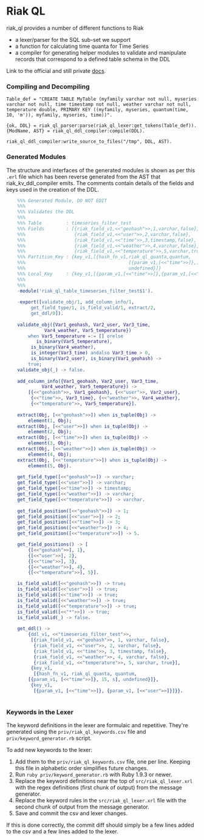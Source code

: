 # Riak QL

riak_ql provides a number of different functions to Riak
* a lexer/parser for the SQL sub-set we support
* a function for calculating time quanta for Time Series
* a compiler for generating helper modules to validate and manipulate records that correspond to a defined table schema in the DDL

Link to the official and still private [docs](https://github.com/basho/private_basho_docs/tree/timeseries/1.0.0/source/languages/en/riakts).

### Compiling and Decompiling

```
Table_def = "CREATE TABLE MyTable (myfamily varchar not null, myseries varchar not null, time timestamp not null, weather varchar not null, temperature double, PRIMARY KEY ((myfamily, myseries, quantum(time, 10, 'm')), myfamily, myseries, time))".

{ok, DDL} = riak_ql_parser:parse(riak_ql_lexer:get_tokens(Table_def)).
{ModName, AST} = riak_ql_ddl_compiler:compile(DDL).

riak_ql_ddl_compiler:write_source_to_files("/tmp", DDL, AST).
```

### Generated Modules

The structure and interfaces of the generated modules is shown as per this `.erl` file which has been reverse generated from the AST that riak_kv_ddl_compiler emits. The comments contain details of the fields and keys used in the creation of the DDL.

```erlang
    %%% Generated Module, DO NOT EDIT
    %%% 
    %%% Validates the DDL
    %%% 
    %%% Table         : timeseries_filter_test
    %%% Fields        : [{riak_field_v1,<<"geohash">>,1,varchar,false},
    %%%                  {riak_field_v1,<<"user">>,2,varchar,false},
    %%%                  {riak_field_v1,<<"time">>,3,timestamp,false},
    %%%                  {riak_field_v1,<<"weather">>,4,varchar,false},
    %%%                  {riak_field_v1,<<"temperature">>,5,varchar,true}]
    %%% Partition_Key : {key_v1,[{hash_fn_v1,riak_ql_quanta,quantum,
    %%%                                      [{param_v1,[<<"time">>]},15,s],
    %%%                                      undefined}]}
    %%% Local_Key     : {key_v1,[{param_v1,[<<"time">>]},{param_v1,[<<"user">>]}]}
    %%% 
    %%% 
    -module('riak_ql_table_timeseries_filter_test$1').
    
    -export([validate_obj/1, add_column_info/1,
    	 get_field_type/1, is_field_valid/1, extract/2,
    	 get_ddl/0]).
    
    validate_obj({Var1_geohash, Var2_user, Var3_time,
    	      Var4_weather, Var5_temperature})
        when Var5_temperature =:= [] orelse
    	   is_binary(Var5_temperature),
    	 is_binary(Var4_weather),
    	 is_integer(Var3_time) andalso Var3_time > 0,
    	 is_binary(Var2_user), is_binary(Var1_geohash) ->
        true;
    validate_obj(_) -> false.
    
    add_column_info({Var1_geohash, Var2_user, Var3_time,
    		 Var4_weather, Var5_temperature}) ->
        [{<<"geohash">>, Var1_geohash}, {<<"user">>, Var2_user},
         {<<"time">>, Var3_time}, {<<"weather">>, Var4_weather},
         {<<"temperature">>, Var5_temperature}].
    
    extract(Obj, [<<"geohash">>]) when is_tuple(Obj) ->
        element(1, Obj);
    extract(Obj, [<<"user">>]) when is_tuple(Obj) ->
        element(2, Obj);
    extract(Obj, [<<"time">>]) when is_tuple(Obj) ->
        element(3, Obj);
    extract(Obj, [<<"weather">>]) when is_tuple(Obj) ->
        element(4, Obj);
    extract(Obj, [<<"temperature">>]) when is_tuple(Obj) ->
        element(5, Obj).
    
    get_field_type([<<"geohash">>]) -> varchar;
    get_field_type([<<"user">>]) -> varchar;
    get_field_type([<<"time">>]) -> timestamp;
    get_field_type([<<"weather">>]) -> varchar;
    get_field_type([<<"temperature">>]) -> varchar.
    
    get_field_position([<<"geohash">>]) -> 1;
    get_field_position([<<"user">>]) -> 2;
    get_field_position([<<"time">>]) -> 3;
    get_field_position([<<"weather">>]) -> 4;
    get_field_position([<<"temperature">>]) -> 5.

    get_field_positions() -> [
        {[<<"geohash">>], 1},
        {[<<"user">>], 2},
        {[<<"time">>], 3},
        {[<<"weather">>], 4},
        {[<<"temperature">>], 5}].

    is_field_valid([<<"geohash">>]) -> true;
    is_field_valid([<<"user">>]) -> true;
    is_field_valid([<<"time">>]) -> true;
    is_field_valid([<<"weather">>]) -> true;
    is_field_valid([<<"temperature">>]) -> true;
    is_field_valid([<<"*">>]) -> true;
    is_field_valid(_) -> false.
    
    get_ddl() ->
        {ddl_v1, <<"timeseries_filter_test">>,
         [{riak_field_v1, <<"geohash">>, 1, varchar, false},
          {riak_field_v1, <<"user">>, 2, varchar, false},
          {riak_field_v1, <<"time">>, 3, timestamp, false},
          {riak_field_v1, <<"weather">>, 4, varchar, false},
          {riak_field_v1, <<"temperature">>, 5, varchar, true}],
         {key_v1,
          [{hash_fn_v1, riak_ql_quanta, quantum,
    	[{param_v1, [<<"time">>]}, 15, s], undefined}]},
         {key_v1,
          [{param_v1, [<<"time">>]}, {param_v1, [<<"user">>]}]}}.
    
```

### Keywords in the Lexer

The keyword definitions in the lexer are formulaic and repetitive. They're generated using the `priv/riak_ql_keywords.csv` file and `priv/keyword_generator.rb` script.

To add new keywords to the lexer:

1. Add them to the `priv/riak_ql_keywords.csv` file, one per line. Keeping this file in alphabetic order simplifies future changes.
2. Run `ruby priv/keyword_generator.rb` with Ruby 1.9.3 or newer.
3. Replace the keyword definitions near the top of `src/riak_ql_lexer.xrl` with the regex definitions (first chunk of output) from the message generator.
4. Replace the keyword rules in the `src/riak_ql_lexer.xrl` file with the second chunk of output from the message generator.
5. Save and commit the csv and lexer changes.

If this is done correctly, the commit diff should simply be a few lines added to the csv and a few lines added to the lexer.
